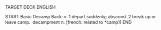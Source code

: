 TARGET DECK
ENGLISH

START
Basic
Decamp
Back: v. 1 depart suddenly; abscond. 2 break up or leave camp.  decampment n. [french: related to *camp1]
END
